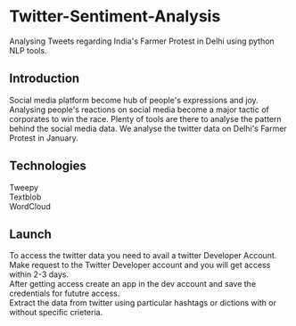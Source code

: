 # Twitter-Sentiment-Analysis

Analysing Tweets regarding India's Farmer Protest in Delhi using python NLP tools.

## Introduction
Social media platform become hub of people's expressions and joy. Analysing people's reactions on social media become a major 
tactic of corporates to win the race. Plenty of tools are there to analyse the pattern behind the social media data.  We analyse the twitter data on Delhi's Farmer Protest
in January.


## Technologies
  Tweepy</br>
  Textblob</br>
  WordCloud</br>
 
## Launch
  To access the twitter data you need to avail a twitter Developer Account. Make request to the Twitter Developer account and you will get access within 2-3 days.</br>
  After getting access create an app in the dev account and save the credentials for fututre access. </br>
  Extract the data from twitter using particular hashtags or dictions with or without specific crieteria.
